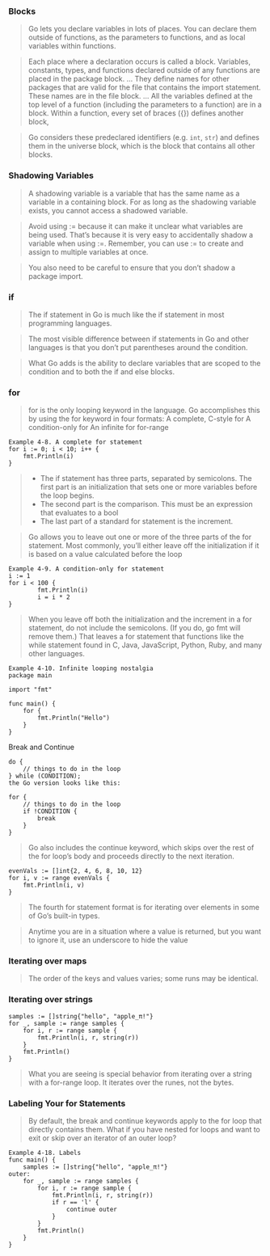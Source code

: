 ### Blocks
> Go lets you declare variables in lots of places. You can declare them outside of functions, as the parameters to functions, and as local variables within functions.

> Each place where a declaration occurs is called a block. Variables, constants, types, and functions declared outside of any functions are placed in the package block.
> ...
> They define names for other packages that are valid for the file that contains the import statement. These names are in the file block.
> ...
> All the variables defined at the top level of a function (including the parameters to a function) are in a block. Within a function, every set of braces ({}) defines another block,

> Go considers these predeclared identifiers (e.g. `int`, `str`) and defines them in the universe block, which is the block that contains all other blocks.

### Shadowing Variables
> A shadowing variable is a variable that has the same name as a variable in a containing block. For as long as the shadowing variable exists, you cannot access a shadowed variable.

> Avoid using := because it can make it unclear what variables are being used. That’s because it is very easy to accidentally shadow a variable when using :=. Remember, you can use := to create and assign to multiple variables at once.

> You also need to be careful to ensure that you don’t shadow a package import.

### if 
> The if statement in Go is much like the if statement in most programming languages.

> The most visible difference between if statements in Go and other languages is that you don’t put parentheses around the condition.

> What Go adds is the ability to declare variables that are scoped to the condition and to both the if and else blocks.

### for
> for is the only looping keyword in the language. Go accomplishes this by using the for keyword in four formats:
> A complete, C-style for
> A condition-only for
> An infinite for
> for-range

```
Example 4-8. A complete for statement
for i := 0; i < 10; i++ {
    fmt.Println(i)
}
```
> - The if statement has three parts, separated by semicolons. The first part is an initialization that sets one or more variables before the loop begins.
> - The second part is the comparison. This must be an expression that evaluates to a bool
> - The last part of a standard for statement is the increment.

> Go allows you to leave out one or more of the three parts of the for statement.
> Most commonly, you’ll either leave off the initialization if it is based on a value calculated before the loop

```
Example 4-9. A condition-only for statement
i := 1
for i < 100 {
        fmt.Println(i)
        i = i * 2
}
```
> When you leave off both the initialization and the increment in a for statement, do not include the semicolons. (If you do, go fmt will remove them.) That leaves a for statement that functions like the while statement found in C, Java, JavaScript, Python, Ruby, and many other languages. 

```
Example 4-10. Infinite looping nostalgia
package main

import "fmt"

func main() {
    for {
        fmt.Println("Hello")
    }
}
```

Break and Continue
```
do {
    // things to do in the loop
} while (CONDITION);
the Go version looks like this:

for {
    // things to do in the loop
    if !CONDITION {
        break
    }
}
```

> Go also includes the continue keyword, which skips over the rest of the for loop’s body and proceeds directly to the next iteration.

```
evenVals := []int{2, 4, 6, 8, 10, 12}
for i, v := range evenVals {
    fmt.Println(i, v)
}
```
> The fourth for statement format is for iterating over elements in some of Go’s built-in types.

> Anytime you are in a situation where a value is returned, but you want to ignore it, use an underscore to hide the value

### Iterating over maps
> The order of the keys and values varies; some runs may be identical.

### Iterating over strings
```
samples := []string{"hello", "apple_π!"}
for _, sample := range samples {
    for i, r := range sample {
        fmt.Println(i, r, string(r))
    }
    fmt.Println()
}
```
> What you are seeing is special behavior from iterating over a string with a for-range loop. It iterates over the runes, not the bytes.

### Labeling Your for Statements
> By default, the break and continue keywords apply to the for loop that directly contains them. What if you have nested for loops and want to exit or skip over an iterator of an outer loop?
```
Example 4-18. Labels
func main() {
    samples := []string{"hello", "apple_π!"}
outer:
    for _, sample := range samples {
        for i, r := range sample {
            fmt.Println(i, r, string(r))
            if r == 'l' {
                continue outer
            }
        }
        fmt.Println()
    }
}
```
